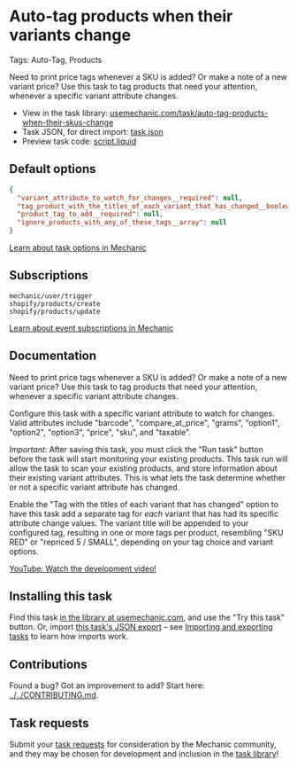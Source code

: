 # Auto-tag products when their variants change

Tags: Auto-Tag, Products

Need to print price tags whenever a SKU is added? Or make a note of a new variant price? Use this task to tag products that need your attention, whenever a specific variant attribute changes.

* View in the task library: [usemechanic.com/task/auto-tag-products-when-their-skus-change](https://usemechanic.com/task/auto-tag-products-when-their-skus-change)
* Task JSON, for direct import: [task.json](../../tasks/auto-tag-products-when-their-skus-change.json)
* Preview task code: [script.liquid](./script.liquid)

## Default options

```json
{
  "variant_attribute_to_watch_for_changes__required": null,
  "tag_product_with_the_titles_of_each_variant_that_has_changed__boolean": null,
  "product_tag_to_add__required": null,
  "ignore_products_with_any_of_these_tags__array": null
}
```

[Learn about task options in Mechanic](https://docs.usemechanic.com/article/471-task-options)

## Subscriptions

```liquid
mechanic/user/trigger
shopify/products/create
shopify/products/update
```

[Learn about event subscriptions in Mechanic](https://docs.usemechanic.com/article/408-subscriptions)

## Documentation

Need to print price tags whenever a SKU is added? Or make a note of a new variant price? Use this task to tag products that need your attention, whenever a specific variant attribute changes.

Configure this task with a specific variant attribute to watch for changes. Valid attributes include "barcode", "compare_at_price", "grams", "option1", "option2", "option3", "price", "sku", and "taxable".

*Important:* After saving this task, you must click the "Run task" button before the task will start monitoring your existing products. This task run will allow the task to scan your existing products, and store information about their existing variant attributes. This is what lets the task determine whether or not a specific variant attribute has changed.

Enable the "Tag with the titles of each variant that has changed" option to have this task add a separate tag for _each_ variant that has had its specific attribute change values. The variant title will be appended to your configured tag, resulting in one or more tags per product, resembling "SKU RED" or "repriced 5 / SMALL", depending on your tag choice and variant options.

[YouTube: Watch the development video!](https://youtu.be/v0W7JZV4RBQ)

## Installing this task

Find this task [in the library at usemechanic.com](https://usemechanic.com/task/auto-tag-products-when-their-skus-change), and use the "Try this task" button. Or, import [this task's JSON export](../../tasks/auto-tag-products-when-their-skus-change.json) – see [Importing and exporting tasks](https://docs.usemechanic.com/article/505-importing-and-exporting-tasks) to learn how imports work.

## Contributions

Found a bug? Got an improvement to add? Start here: [../../CONTRIBUTING.md](../../CONTRIBUTING.md).

## Task requests

Submit your [task requests](https://mechanic.canny.io/task-requests) for consideration by the Mechanic community, and they may be chosen for development and inclusion in the [task library](https://tasks.mechanic.dev/)!
